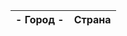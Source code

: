 <!doctype html>
<html lang="ru">

<head>
  <meta charset="UTF-8">
  <meta http-equiv="Pragma" content="no-cache">
</head>
    
<body>

<table id="table">
    <thead>
        <tr>
            <th> - Город - </th>
            <th>Страна</th>
        </tr>
    </thead>
    <tbody>
    </tbody>
</table>

<script src="one.js"></script>

<script>
alert("Четыре");
</script>

</body>
